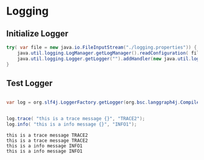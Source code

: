 # Logging 

## Initialize Logger 


```java
try( var file = new java.io.FileInputStream("./logging.properties")) {
    java.util.logging.LogManager.getLogManager().readConfiguration( file );
    java.util.logging.Logger.getLogger("").addHandler(new java.util.logging.ConsoleHandler());
}
```

## Test Logger


```java

var log = org.slf4j.LoggerFactory.getLogger(org.bsc.langgraph4j.CompiledGraph.class);


log.trace( "this is a trace message {}", "TRACE2");
log.info( "this is a info message {}", "INFO1");

```

    this is a trace message TRACE2 
    this is a trace message TRACE2 
    this is a info message INFO1 
    this is a info message INFO1 

